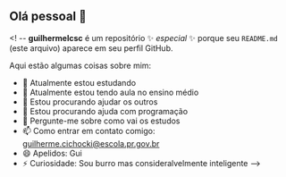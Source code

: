 ## Olá pessoal 👋

<! --
**guilhermelcsc** é um repositório ✨ _especial_ ✨ porque seu `README.md` (este arquivo) aparece em seu perfil GitHub.

Aqui estão algumas coisas sobre mim:

- 🔭 Atualmente estou estudando
- 🌱 Atualmente estou tendo aula no ensino médio
- 👯 Estou procurando ajudar os outros
- 🤔 Estou procurando ajuda com programação
- 💬 Pergunte-me sobre como vai os estudos
- 📫 Como entrar em contato comigo: guilherme.cichocki@escola.pr.gov.br
- 😄 Apelidos: Gui
- ⚡ Curiosidade: Sou burro mas consideralvelmente inteligente
-->
